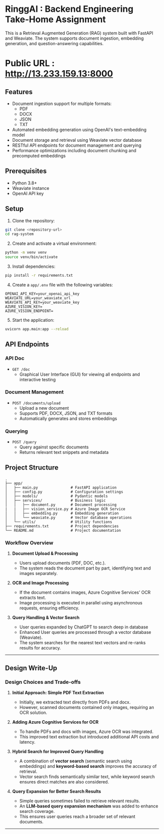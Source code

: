 # RinggAI : Backend Engineering Take-Home Assignment

This is a Retrieval Augmented Generation (RAG) system built with FastAPI and Weaviate. The system supports document ingestion, embedding generation, and question-answering capabilities.

# Public URL : http://13.233.159.13:8000


## Features

- Document ingestion support for multiple formats:
  - PDF
  - DOCX
  - JSON
  - TXT
- Automated embedding generation using OpenAI's text-embedding model
- Document storage and retrieval using Weaviate vector database
- RESTful API endpoints for document management and querying
- Performance optimizations including document chunking and precomputed embeddings

## Prerequisites

- Python 3.8+
- Weaviate instance
- OpenAI API key

## Setup

1. Clone the repository:
```bash
git clone <repository-url>
cd rag-system
```

2. Create and activate a virtual environment:
```bash
python -m venv venv
source venv/bin/activate
```

3. Install dependencies:
```bash
pip install -r requirements.txt
```

4. Create a `app/.env` file with the following variables:
```
OPENAI_API_KEY=your_openai_api_key
WEAVIATE_URL=your_weaviate_url
WEAVIATE_API_KEY=your_weaviate_key
AZURE_VISION_KEY=
AZURE_VISION_ENDPOINT=
```

5. Start the application:
```bash
uvicorn app.main:app --reload
```

## API Endpoints

### API Doc

- `GET /doc`
  - Graphical User Interface (GUI) for viewing all endpoints and interactive testing

### Document Management

- `POST /documents/upload`
  - Upload a new document
  - Supports PDF, DOCX, JSON, and TXT formats
  - Automatically generates and stores embeddings

### Querying

- `POST /query`
  - Query against specific documents
  - Returns relevant text snippets and metadata

## Project Structure

```
.
├── app/
│   ├── main.py               # FastAPI application
│   ├── config.py             # Configuration settings
│   ├── models/               # Pydantic models
│   ├── services/             # Business logic
│   │   ├── document.py       # Document processing
|   |   ├── vision_service.py # Azure Image OCR Service
│   │   ├── embedding.py      # Embedding generation
│   │   └── weaviate.py       # Vector database operations
│   └── utils/                # Utility functions
├── requirements.txt          # Project dependencies
└── README.md                 # Project documentation
```

### Workflow Overview

1. **Document Upload & Processing**  
   - Users upload documents (PDF, DOC, etc.).  
   - The system reads the document part by part, identifying text and images separately.  

2. **OCR and Image Processing**  
   - If the document contains images, Azure Cognitive Services' OCR extracts text.  
   - Image processing is executed in parallel using asynchronous requests, ensuring efficiency.  

3. **Query Handling & Vector Search**  
   - User queries expanded by ChatGPT to search deep in database
   - Enhanced User queries are processed through a vector database (Weaviate).  
   - The system searches for the nearest text vectors and re-ranks results for accuracy. 

---


## Design Write-Up

### Design Choices and Trade-offs  

1. **Initial Approach: Simple PDF Text Extraction**  
   - Initially, we extracted text directly from PDFs and docx.  
   - However, scanned documents contained only images, requiring an OCR solution.  

2. **Adding Azure Cognitive Services for OCR**  
   - To handle PDFs and docs with images, Azure OCR was integrated.  
   - This improved text extraction but introduced additional API costs and latency.  

3. **Hybrid Search for Improved Query Handling**  
   - A combination of **vector search** (semantic search using embeddings) and **keyword-based search** improves the accuracy of retrieval.  
   - Vector search finds semantically similar text, while keyword search ensures direct matches are also considered.  

4. **Query Expansion for Better Search Results**  
   - Simple queries sometimes failed to retrieve relevant results.  
   - An **LLM-based query expansion mechanism** was added to enhance search coverage.  
   - This ensures user queries reach a broader set of relevant documents.   

---

